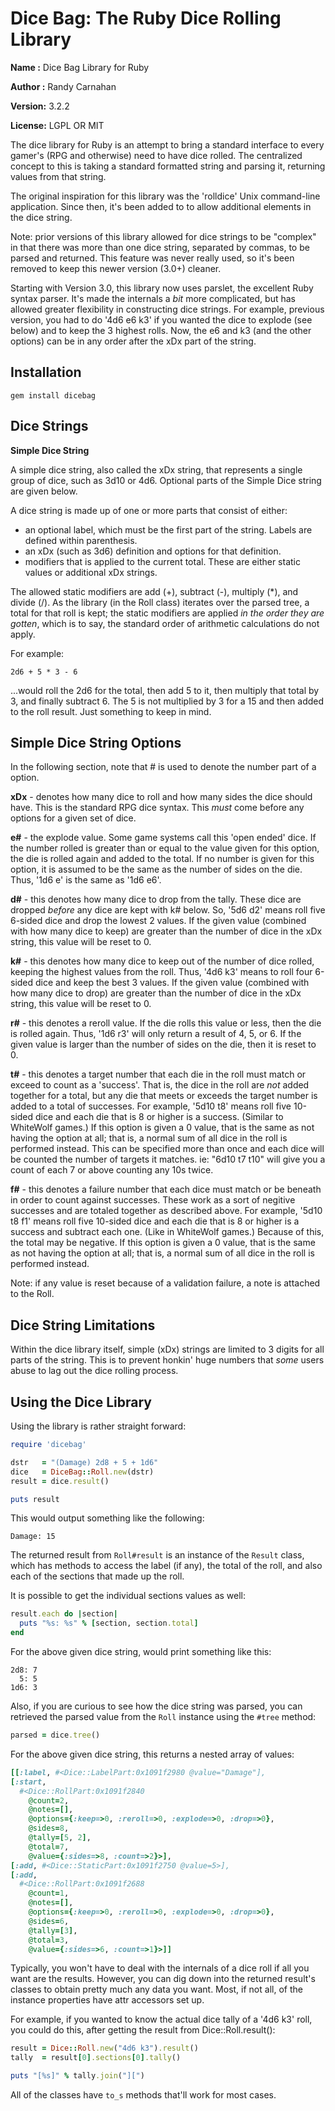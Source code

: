 Dice Bag: The Ruby Dice Rolling Library
=======================================

**Name   :** Dice Bag Library for Ruby

**Author :** Randy Carnahan

**Version:** 3.2.2

**License:** LGPL OR MIT

The dice library for Ruby is an attempt to bring a standard interface
to every gamer's (RPG and otherwise) need to have dice rolled. The
centralized concept to this is taking a standard formatted string and
parsing it, returning values from that string.

The original inspiration for this library was the 'rolldice' Unix
command-line application. Since then, it's been added to to allow
additional elements in the dice string.

Note: prior versions of this library allowed for dice strings to be
"complex" in that there was more than one dice string, separated by
commas, to be parsed and returned. This feature was never really used,
so it's been removed to keep this newer version (3.0+) cleaner.

Starting with Version 3.0, this library now uses parslet, the excellent
Ruby syntax parser. It's made the internals a *bit* more complicated,
but has allowed greater flexibility in constructing dice strings. For
example, previous version, you had to do '4d6 e6 k3' if you wanted the
dice to explode (see below) and to keep the 3 highest rolls. Now, the
e6 and k3 (and the other options) can be in any order after the xDx
part of the string.

Installation
------------

    gem install dicebag


Dice Strings
------------

**Simple Dice String**

A simple dice string, also called the xDx string, that represents a
single group of dice, such as 3d10 or 4d6. Optional parts of the
Simple Dice string are given below.

A dice string is made up of one or more parts that consist of either:

- an optional label, which must be the first part of the string.
  Labels are defined within parenthesis.
- an xDx (such as 3d6) definition and options for that definition.
- modifiers that is applied to the current total. These are either
  static values or additional xDx strings.

The allowed static modifiers are add (+), subtract (-), multiply (\*),
and divide (/). As the library (in the Roll class) iterates over the
parsed tree, a total for that roll is kept; the static modifiers are
applied *in the order they are gotten*, which is to say, the standard
order of arithmetic calculations do not apply.

For example:

    2d6 + 5 * 3 - 6

...would roll the 2d6 for the total, then add 5 to it, then multiply
that total by 3, and finally subtract 6. The 5 is not multiplied by 3
for a 15 and then added to the roll result. Just something to keep in
mind.

Simple Dice String Options
--------------------------

In the following section, note that # is used to denote the number
part of a option.

**xDx** - denotes how many dice to roll and how many sides the dice
should have. This is the standard RPG dice syntax. This *must* come
before any options for a given set of dice.

**e#** - the explode value. Some game systems call this 'open ended'
dice. If the number rolled is greater than or equal to the value given
for this option, the die is rolled again and added to the total. If no
number is given for this option, it is assumed to be the same as the
number of sides on the die. Thus, '1d6 e' is the same as '1d6 e6'.

**d#** - this denotes how many dice to drop from the tally. These dice
are dropped *before* any dice are kept with k# below. So, '5d6 d2'
means roll five 6-sided dice and drop the lowest 2 values. If the given
value (combined with how many dice to keep) are greater than the number
of dice in the xDx string, this value will be reset to 0.

**k#** - this denotes how many dice to keep out of the number of dice
rolled, keeping the highest values from the roll. Thus, '4d6 k3' means
to roll four 6-sided dice and keep the best 3 values. If the given value
(combined with how many dice to drop) are greater than the number of dice
in the xDx string, this value will be reset to 0.

**r#** - this denotes a reroll value. If the die rolls this value or
less, then the die is rolled again. Thus, '1d6 r3' will only return a
result of 4, 5, or 6. If the given value is larger than the number of
sides on the die, then it is reset to 0.

**t#** - this denotes a target number that each die in the roll must
match or exceed to count as a 'success'. That is, the dice in the roll
are *not* added together for a total, but any die that meets or exceeds
the target number is added to a total of successes. For example, '5d10
t8' means roll five 10-sided dice and each die that is 8 or higher is a
success. (Similar to WhiteWolf games.) If this option is given a 0 value,
that is the same as not having the option at all; that is, a normal sum
of all dice in the roll is performed instead.  This can be specified more
than once and each dice will be counted the number of targets it matches.
ie: "6d10 t7 t10" will give you a count of each 7 or above counting any 
10s twice.

**f#** - this denotes a failure number that each dice must match or be
beneath in order to count against successes. These work as a sort of 
negitive successes and are totaled together as described above. For example, 
'5d10 t8 f1' means roll five 10-sided dice and each die that is 8 or higher 
is a success and subtract each one. (Like in WhiteWolf games.) Because of
this, the total may be negative. If this option is given a 0 value,
that is the same as not having the option at all; that is, a normal sum
of all dice in the roll is performed instead.

Note: if any value is reset because of a validation failure, a note is
attached to the Roll.

Dice String Limitations
-----------------------

Within the dice library itself, simple (xDx) strings are limited to 3
digits for all parts of the string. This is to prevent honkin' huge
numbers that *some* users abuse to lag out the dice rolling process.

Using the Dice Library
----------------------

Using the library is rather straight forward:

```ruby
require 'dicebag'

dstr   = "(Damage) 2d8 + 5 + 1d6"
dice   = DiceBag::Roll.new(dstr)
result = dice.result()

puts result
```

This would output something like the following:

```
Damage: 15
```

The returned result from `Roll#result` is an instance of the `Result`
class, which has methods to access the label (if any), the total of
the roll, and also each of the sections that made up the roll.

It is possible to get the individual sections values as well:

```ruby
result.each do |section|
  puts "%s: %s" % [section, section.total]
end
```

For the above given dice string, would print something like this:

    2d8: 7
      5: 5
    1d6: 3

Also, if you are curious to see how the dice string was parsed, you can
retrieved the parsed value from the `Roll` instance using the `#tree` method:

```ruby
parsed = dice.tree()
```

For the above given dice string, this returns a nested array of values:

```ruby
[[:label, #<Dice::LabelPart:0x1091f2980 @value="Damage"],
[:start,
  #<Dice::RollPart:0x1091f2840
    @count=2,
    @notes=[],
    @options={:keep=>0, :reroll=>0, :explode=>0, :drop=>0},
    @sides=8,
    @tally=[5, 2],
    @total=7,
    @value={:sides=>8, :count=>2}>],
[:add, #<Dice::StaticPart:0x1091f2750 @value=5>],
[:add,
  #<Dice::RollPart:0x1091f2688
    @count=1,
    @notes=[],
    @options={:keep=>0, :reroll=>0, :explode=>0, :drop=>0},
    @sides=6,
    @tally=[3],
    @total=3,
    @value={:sides=>6, :count=>1}>]]
```

Typically, you won't have to deal with the internals of a dice roll if all
you want are the results. However, you can dig down into the returned
result's classes to obtain pretty much any data you want. Most, if not
all, of the instance properties have attr accessors set up.

For example, if you wanted to know the actual dice tally of a '4d6 k3' roll,
you could do this, after getting the result from Dice::Roll.result():

```ruby
result = Dice::Roll.new("4d6 k3").result()
tally  = result[0].sections[0].tally()

puts "[%s]" % tally.join("][")
```

All of the classes have `to_s` methods that'll work for most cases.
